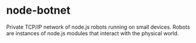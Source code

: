 node-botnet
===========

Private TCP/IP network of node.js robots running on small devices.  Robots are instances of node.js modules that interact with the physical world.

